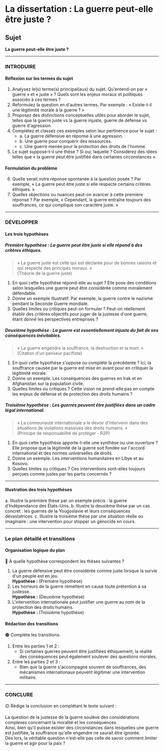 # La dissertation : La guerre peut-elle être juste ?

## Sujet
**La guerre peut-elle être juste ?**

---

### INTRODUIRE

#### Réflexion sur les termes du sujet

1. Analysez le(s) terme(s) principal(aux) du sujet. Qu'entend-on par « guerre » et « juste » ? Quels sont les enjeux moraux et politiques associés à ces termes ?
2. Reformulez la question en d'autres termes. Par exemple : « Existe-t-il une légitimité morale à la guerre ? »
3. Proposez des distinctions conceptuelles utiles pour aborder le sujet, telles que la guerre juste vs la guerre injuste, guerre de défense vs guerre d'agression.
4. Complétez et classez ces exemples selon leur pertinence pour le sujet :
   - a. La guerre défensive en réponse à une agression.
   - b. Une guerre pour conquérir des ressources.
   - c. Une guerre menée pour la protection des droits de l'homme.
5. Le sujet suppose-t-il une thèse ? Si oui, laquelle ? Considérez des idées telles que « la guerre peut être justifiée dans certaines circonstances ».

#### Formulation du problème

6. Quelle serait votre réponse spontanée à la question posée ? Par exemple, « La guerre peut être juste si elle respecte certains critères éthiques. »
7. Quelles objections ou nuances peut-on avancer à cette première réponse ? Par exemple, « Cependant, la guerre entraîne toujours des souffrances, ce qui complique son caractère juste. »

---

### DÉVELOPPER

#### Les trois hypothèses

##### Première hypothèse : La guerre peut être juste si elle répond à des critères éthiques.

> « La guerre juste est celle qui est déclarée pour de bonnes raisons et qui respecte des principes moraux. »  
> (Théorie de la guerre juste)

1. En quoi cette hypothèse répond-elle au sujet ? Elle pose des conditions selon lesquelles une guerre peut être considérée comme moralement défendable.
2. Donne un exemple illustratif. Par exemple, la guerre contre le nazisme pendant la Seconde Guerre mondiale.
3. Quelles limites ou critiques peut-on formuler ? Peut-on réellement établir des critères objectifs pour juger de la justesse d'une guerre, étant donné les perspectives entreprises ?

##### Deuxième hypothèse : La guerre est essentiellement injuste du fait de ses conséquences inévitables.

> « La guerre engendre la souffrance, la destruction et la mort. »  
> (Citation d'un penseur pacifiste)

1. En quoi cette hypothèse s'oppose ou complète la précédente ? Ici, la souffrance causée par la guerre est mise en avant pour en critiquer la légitimité morale.
2. Donne un exemple. Les conséquences des guerres en Irak et en Afghanistan sur la population civile.
3. Quelles limites ou critiques ? Cette vision ne prend-elle pas en compte les enjeux de défense et de protection des droits humains ?

##### Troisième hypothèse : Les guerres peuvent être justifiées dans un cadre légal international.

> « La communauté internationale a le devoir d'intervenir dans des situations de violations massives des droits humains. »  
> (Principe de responsabilité de protéger - R2P)

1. En quoi cette hypothèse apporte-t-elle une synthèse ou une ouverture ? Elle propose que la légitimité de la guerre soit fondée sur l'accord international et des normes universelles de droits.
2. Donne un exemple. Les interventions humanitaires en Libye et au Kosovo.
3. Quelles limites ou critiques ? Ces interventions sont-elles toujours perçues comme justes par les partis concernés ?

---

#### Illustration des trois hypothèses

a. Illustre la première thèse par un exemple précis : la guerre d'Indépendance des États-Unis.
b. Illustre la deuxième thèse par un cas concret : les guerres de la Yougoslavie et leurs conséquences dévastatrices.
c. Illustre la troisième thèse par une situation réelle ou imaginaire : une intervention pour stopper un génocide en cours.

---

### Le plan détaillé et transitions

#### Organisation logique du plan

🔴 À quelle hypothèse correspondent les thèses suivantes ?

1. La guerre défensive peut être considérée comme juste lorsque la survie d'un peuple est en jeu.  
   **Hypothèse :** (Première hypothèse)
2. Les horreurs de la guerre remettent en cause toute prétention à sa justesse.  
   **Hypothèse :** (Deuxième hypothèse)
3. L'intervention internationale peut justifier une guerre au nom de la protection des droits humains.  
   **Hypothèse :** (Troisième hypothèse)

#### Rédaction des transitions

🟠 Complète les transitions.

1. Entre les parties 1 et 2 :  
   - Si certaines guerres peuvent être justifiées éthiquement, la réalité des conséquences peut également soulever des questions morales.
2. Entre les parties 2 et 3 :  
   - Bien que la guerre s'accompagne souvent de souffrances, des mécanismes internationaux peuvent légitimer une intervention militaire.

---

### CONCLURE

🟡 Rédige la conclusion en complétant le texte suivant :

La question de la justesse de la guerre soulève des considérations complexes concernant la moralité et les conséquences.  
Ainsi, bien qu'il puisse exister des circonstances dans lesquelles une guerre est justifiée, la souffrance qu'elle engendre ne saurait être ignorée.  
Dès lors, la véritable question n'est-elle pas celle de savoir comment limiter la guerre et agir pour la paix ?